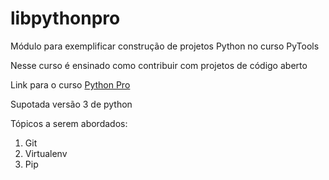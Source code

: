 # libpythonpro
Módulo para exemplificar construção de projetos Python no curso PyTools

Nesse curso é ensinado como contribuir com projetos de código aberto

Link para o curso [Python Pro](https://www.python.pro.br)

Supotada versão 3 de python

Tópicos a serem abordados:
 1. Git
 2. Virtualenv
 3. Pip
 